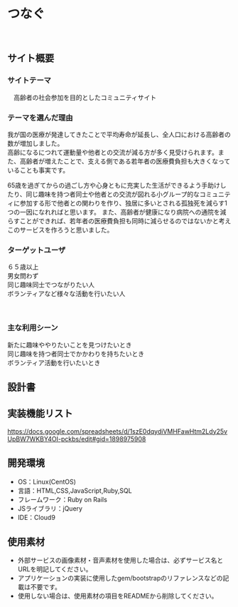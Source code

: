 # <!--ここにアプリ名を入力--> つなぐ
​
## サイト概要
### サイトテーマ
<!--何を『目的』とし、どのような『分類』なのかを簡潔に書く-->
​　高齢者の社会参加を目的としたコミュニティサイト

### テーマを選んだ理由
<!--なぜこのようなテーマにしたかを説明する-->
  我が国の医療が発達してきたことで平均寿命が延長し、全人口における高齢者の数が増加しました。  
  高齢になるにつれて運動量や他者との交流が減る方が多く見受けられます。また、高齢者が増えたことで、支える側である若年者の医療費負担も大きくなっていることも事実です。  
  
  65歳を過ぎてからの過ごし方や心身ともに充実した生活ができるよう手助けしたり、同じ趣味を持つ者同士や他者との交流が図れる小グループ的なコミュニティに参加する形で他者との関わりを作り、独居に多いとされる孤独死を減らす1つの一因になれればと思います。
  また、高齢者が健康になり病院への通院を減らすことができれば、若年者の医療費負担も同時に減らせるのではないかと考えこのサービスを作ろうと思いました。  
 
### ターゲットユーザ
<!--誰に使ってもらうかを具体的に記載する-->
６５歳以上  
男女問わず  
同じ趣味同士でつながりたい人  
ボランティアなど様々な活動を行いたい人  

​
### 主な利用シーン
<!--どのような時に使うのかの状況を記載すること-->
新たに趣味ややりたいことを見つけたいとき  
同じ趣味を持つ者同士でかかわりを持ちたいとき  
ボランティア活動を行いたいとき  

## 設計書
<!--テーマを設定・提出する時点では不要です-->

## 実装機能リスト
https://docs.google.com/spreadsheets/d/1szE0dqydiVMHFawHtm2Ldy25vUpBW7WKBY4OI-pckbs/edit#gid=1898975908
​
## 開発環境
- OS：Linux(CentOS)
- 言語：HTML,CSS,JavaScript,Ruby,SQL
- フレームワーク：Ruby on Rails
- JSライブラリ：jQuery
- IDE：Cloud9
​
## 使用素材
- 外部サービスの画像素材・音声素材を使用した場合は、必ずサービス名とURLを明記してください。
- アプリケーションの実装に使用したgem/bootstrapのリファレンスなどの記載は不要です。
- 使用しない場合は、使用素材の項目をREADMEから削除してください。